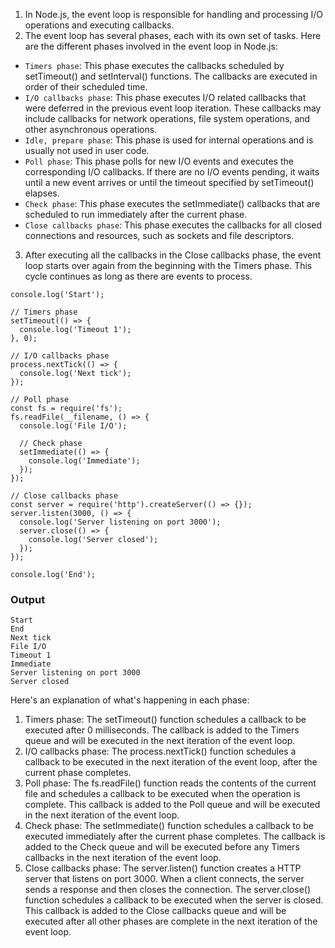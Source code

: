 1. In Node.js, the event loop is responsible for handling and processing I/O operations and executing callbacks.
2. The event loop has several phases, each with its own set of tasks. Here are the different phases involved in the event loop in Node.js:
  - `Timers phase`: This phase executes the callbacks scheduled by setTimeout() and setInterval() functions. The callbacks are executed in order of their scheduled time.
  - `I/O callbacks phase`: This phase executes I/O related callbacks that were deferred in the previous event loop iteration. These callbacks may include callbacks for network operations, file system operations, and other asynchronous operations.
  - `Idle, prepare phase`: This phase is used for internal operations and is usually not used in user code.
  - `Poll phase`: This phase polls for new I/O events and executes the corresponding I/O callbacks. If there are no I/O events pending, it waits until a new event arrives or until the timeout specified by setTimeout() elapses.
  - `Check phase`: This phase executes the setImmediate() callbacks that are scheduled to run immediately after the current phase.
  - `Close callbacks phase`: This phase executes the callbacks for all closed connections and resources, such as sockets and file descriptors.
3. After executing all the callbacks in the Close callbacks phase, the event loop starts over again from the beginning with the Timers phase. This cycle continues as long as there are events to process.
```
console.log('Start');

// Timers phase
setTimeout(() => {
  console.log('Timeout 1');
}, 0);

// I/O callbacks phase
process.nextTick(() => {
  console.log('Next tick');
});

// Poll phase
const fs = require('fs');
fs.readFile(__filename, () => {
  console.log('File I/O');
  
  // Check phase
  setImmediate(() => {
    console.log('Immediate');
  });
});

// Close callbacks phase
const server = require('http').createServer(() => {});
server.listen(3000, () => {
  console.log('Server listening on port 3000');
  server.close(() => {
    console.log('Server closed');
  });
});

console.log('End');
```
### Output
```
Start
End
Next tick
File I/O
Timeout 1
Immediate
Server listening on port 3000
Server closed
```
Here's an explanation of what's happening in each phase:
1. Timers phase: The setTimeout() function schedules a callback to be executed after 0 milliseconds. The callback is added to the Timers queue and will be executed in the next iteration of the event loop.
2. I/O callbacks phase: The process.nextTick() function schedules a callback to be executed in the next iteration of the event loop, after the current phase completes.
3. Poll phase: The fs.readFile() function reads the contents of the current file and schedules a callback to be executed when the operation is complete. This callback is added to the Poll queue and will be executed in the next iteration of the event loop.
4. Check phase: The setImmediate() function schedules a callback to be executed immediately after the current phase completes. The callback is added to the Check queue and will be executed before any Timers callbacks in the next iteration of the event loop.
5. Close callbacks phase: The server.listen() function creates a HTTP server that listens on port 3000. When a client connects, the server sends a response and then closes the connection. The server.close() function schedules a callback to be executed when the server is closed. This callback is added to the Close callbacks queue and will be executed after all other phases are complete in the next iteration of the event loop.
